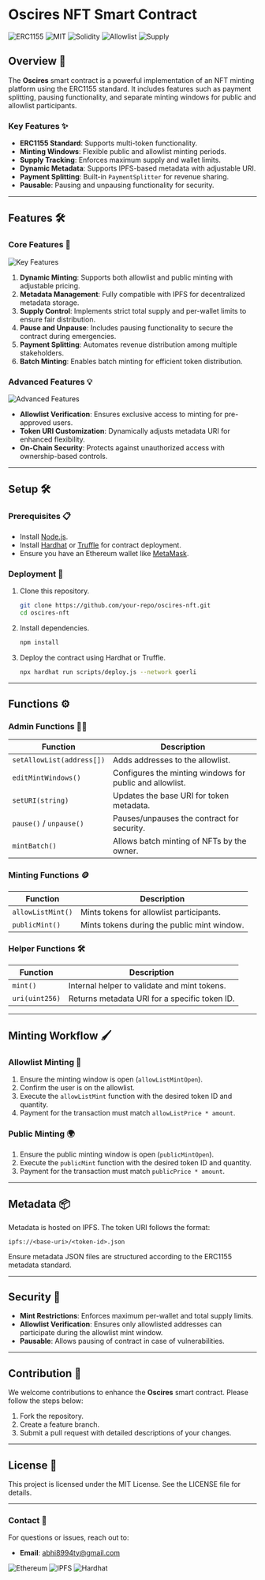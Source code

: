 # Oscires NFT Smart Contract

![ERC1155](https://img.shields.io/badge/ERC-1155-blue) ![MIT](https://img.shields.io/badge/License-MIT-green) ![Solidity](https://img.shields.io/badge/Solidity-%5E0.8.22-lightgrey) ![Allowlist](https://img.shields.io/badge/Feature-Allowlist-orange) ![Supply](https://img.shields.io/badge/Feature-Supply%20Tracking-purple)

## Overview 🚀
The **Oscires** smart contract is a powerful implementation of an NFT minting platform using the ERC1155 standard. It includes features such as payment splitting, pausing functionality, and separate minting windows for public and allowlist participants.

### Key Features ✨
- **ERC1155 Standard**: Supports multi-token functionality.
- **Minting Windows**: Flexible public and allowlist minting periods.
- **Supply Tracking**: Enforces maximum supply and wallet limits.
- **Dynamic Metadata**: Supports IPFS-based metadata with adjustable URI.
- **Payment Splitting**: Built-in `PaymentSplitter` for revenue sharing.
- **Pausable**: Pausing and unpausing functionality for security.

---

## Features 🛠️

### Core Features 🧩

![Key Features](https://img.shields.io/badge/Core-Features-blue)

1. **Dynamic Minting**: Supports both allowlist and public minting with adjustable pricing.
2. **Metadata Management**: Fully compatible with IPFS for decentralized metadata storage.
3. **Supply Control**: Implements strict total supply and per-wallet limits to ensure fair distribution.
4. **Pause and Unpause**: Includes pausing functionality to secure the contract during emergencies.
5. **Payment Splitting**: Automates revenue distribution among multiple stakeholders.
6. **Batch Minting**: Enables batch minting for efficient token distribution.

### Advanced Features 💡

![Advanced Features](https://img.shields.io/badge/Advanced-Features-green)

- **Allowlist Verification**: Ensures exclusive access to minting for pre-approved users.
- **Token URI Customization**: Dynamically adjusts metadata URI for enhanced flexibility.
- **On-Chain Security**: Protects against unauthorized access with ownership-based controls.

---

## Setup 🛠️

### Prerequisites 📋
- Install [Node.js](https://nodejs.org/).
- Install [Hardhat](https://hardhat.org/) or [Truffle](https://trufflesuite.com/) for contract deployment.
- Ensure you have an Ethereum wallet like [MetaMask](https://metamask.io/).

### Deployment 🚀
1. Clone this repository.
   ```bash
   git clone https://github.com/your-repo/oscires-nft.git
   cd oscires-nft
   ```
2. Install dependencies.
   ```bash
   npm install
   ```
3. Deploy the contract using Hardhat or Truffle.
   ```bash
   npx hardhat run scripts/deploy.js --network goerli
   ```

---

## Functions ⚙️

### Admin Functions 👩‍💼
| Function                   | Description                                                                 |
|----------------------------|-----------------------------------------------------------------------------|
| `setAllowList(address[])` | Adds addresses to the allowlist.                                            |
| `editMintWindows()`       | Configures the minting windows for public and allowlist.                     |
| `setURI(string)`          | Updates the base URI for token metadata.                                    |
| `pause()` / `unpause()`   | Pauses/unpauses the contract for security.                                   |
| `mintBatch()`             | Allows batch minting of NFTs by the owner.                                  |

### Minting Functions 🪙
| Function                 | Description                                                                 |
|--------------------------|-----------------------------------------------------------------------------|
| `allowListMint()`        | Mints tokens for allowlist participants.                                   |
| `publicMint()`           | Mints tokens during the public mint window.                                 |

### Helper Functions 🛠️
| Function                 | Description                                                                 |
|--------------------------|-----------------------------------------------------------------------------|
| `mint()`                 | Internal helper to validate and mint tokens.                               |
| `uri(uint256)`           | Returns metadata URI for a specific token ID.                              |

---

## Minting Workflow 🖌️

### Allowlist Minting 🌟
1. Ensure the minting window is open (`allowListMintOpen`).
2. Confirm the user is on the allowlist.
3. Execute the `allowListMint` function with the desired token ID and quantity.
4. Payment for the transaction must match `allowListPrice * amount`.

### Public Minting 🌍
1. Ensure the public minting window is open (`publicMintOpen`).
2. Execute the `publicMint` function with the desired token ID and quantity.
3. Payment for the transaction must match `publicPrice * amount`.

---

## Metadata 📦
Metadata is hosted on IPFS. The token URI follows the format:
```
ipfs://<base-uri>/<token-id>.json
```
Ensure metadata JSON files are structured according to the ERC1155 metadata standard.

---

## Security 🔐
- **Mint Restrictions**: Enforces maximum per-wallet and total supply limits.
- **Allowlist Verification**: Ensures only allowlisted addresses can participate during the allowlist mint window.
- **Pausable**: Allows pausing of contract in case of vulnerabilities.

---

## Contribution 🤝
We welcome contributions to enhance the **Oscires** smart contract. Please follow the steps below:
1. Fork the repository.
2. Create a feature branch.
3. Submit a pull request with detailed descriptions of your changes.

---

## License 📜
This project is licensed under the MIT License. See the LICENSE file for details.

---

### Contact 📧
For questions or issues, reach out to:
- **Email**: abhi8994ty@gmail.com

![Ethereum](https://img.shields.io/badge/Ethereum-NFT-black) ![IPFS](https://img.shields.io/badge/IPFS-Storage-blue) ![Hardhat](https://img.shields.io/badge/Hardhat-Deployment-yellow)

